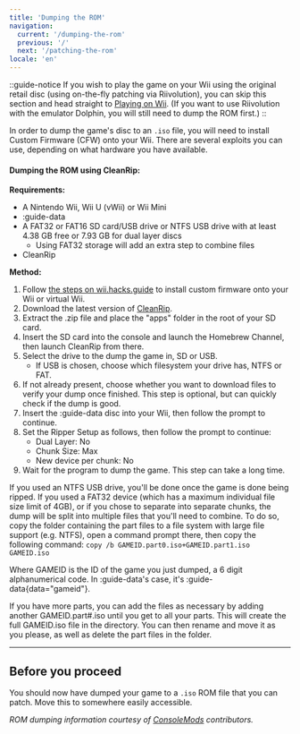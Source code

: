 ```yaml
---
title: 'Dumping the ROM'
navigation:
  current: '/dumping-the-rom'
  previous: '/'
  next: '/patching-the-rom'
locale: 'en'
---
```

::guide-notice
If you wish to play the game on your Wii using the original retail disc (using on-the-fly patching via Riivolution), you can skip this section and head straight to [Playing on Wii](playing-on-wii). (If you want to use Riivolution with the emulator Dolphin, you will still need to dump the ROM first.)
::

In order to dump the game's disc to an `.iso` file, you will need to install Custom Firmware (CFW) onto your Wii. There are several exploits you can use, depending on what hardware you have available.

#### Dumping the ROM using CleanRip:
**Requirements:**
* A Nintendo Wii, Wii U (vWii) or Wii Mini
* :guide-data
* A FAT32 or FAT16 SD card/USB drive or NTFS USB drive with at least 4.38 GB free or 7.93 GB for dual layer discs
     * Using FAT32 storage will add an extra step to combine files
* CleanRip

**Method:**
1. Follow [the steps on wii.hacks.guide](https://wii.hacks.guide/) to install custom firmware onto your Wii or virtual Wii.
2. Download the latest version of [CleanRip](https://github.com/emukidid/cleanrip/releases/tag/2.2.0).
3. Extract the .zip file and place the "apps" folder in the root of your SD card.
4. Insert the SD card into the console and launch the Homebrew Channel, then launch CleanRip from there.
5. Select the drive to the dump the game in, SD or USB.
   * If USB is chosen, choose which filesystem your drive has, NTFS or FAT.
6. If not already present, choose whether you want to download files to verify your dump once finished. This step is optional, but can quickly check if the dump is good.
7. Insert the :guide-data disc into your Wii, then follow the prompt to continue.
8. Set the Ripper Setup as follows, then follow the prompt to continue:
    * Dual Layer: No
    * Chunk Size: Max
    * New device per chunk: No
9. Wait for the program to dump the game. This step can take a long time.

If you used an NTFS USB drive, you'll be done once the game is done being ripped. If you used a FAT32 device (which has a maximum individual file size limit of 4GB), or if you chose to separate into separate chunks, the dump will be split into multiple files that you'll need to combine. To do so, copy the folder containing the part files to a file system with large file support (e.g. NTFS), open a command prompt there, then copy the following command:
`copy /b GAMEID.part0.iso+GAMEID.part1.iso GAMEID.iso`

Where GAMEID is the ID of the game you just dumped, a 6 digit alphanumerical code. In :guide-data's case, it's :guide-data{data="gameid"}.

If you have more parts, you can add the files as necessary by adding another GAMEID.part#.iso until you get to all your parts. This will create the full GAMEID.iso file in the directory. You can then rename and move it as you please, as well as delete the part files in the folder.

---

## Before you proceed
You should now have dumped your game to a `.iso` ROM file that you can patch. Move this to somewhere easily accessible.

*ROM dumping information courtesy of [ConsoleMods](https://consolemods.org/wiki/Wii:Creating_Game_Backups) contributors.*
